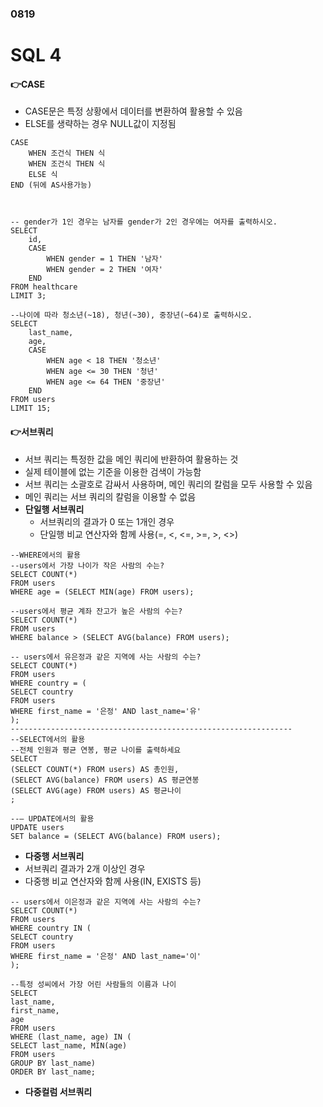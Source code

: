 ### 0819

# SQL 4

#### 👉CASE

- CASE문은 특정 상황에서 데이터를 변환하여 활용할 수 있음 
- ELSE를 생략하는 경우 NULL값이 지정됨

```sqlite
CASE
	WHEN 조건식 THEN 식
	WHEN 조건식 THEN 식
	ELSE 식
END	(뒤에 AS사용가능)



-- gender가 1인 경우는 남자를 gender가 2인 경우에는 여자를 출력하시오.
SELECT
	id,
	CASE
		WHEN gender = 1 THEN '남자'
		WHEN gender = 2 THEN '여자'
	END
FROM healthcare
LIMIT 3;

--나이에 따라 청소년(~18), 청년(~30), 중장년(~64)로 출력하시오.
SELECT
	last_name,
	age,
	CASE
		WHEN age < 18 THEN '청소년'
		WHEN age <= 30 THEN '청년'
		WHEN age <= 64 THEN '중장년'
	END
FROM users
LIMIT 15;
```



#### 👉서브쿼리

- 서브 쿼리는 특정한 값을 메인 쿼리에 반환하여 활용하는 것 
- 실제 테이블에 없는 기준을 이용한 검색이 가능함 
- 서브 쿼리는 소괄호로 감싸서 사용하며, 메인 쿼리의 칼럼을 모두 사용할 수 있음  
- 메인 쿼리는 서브 쿼리의 칼럼을 이용할 수 없음
- **단일행 서브쿼리** 
  - 서브쿼리의 결과가 0 또는 1개인 경우
  -  단일행 비교 연산자와 함께 사용(=, <, <=, >=, >, <>) 

```sqlite
--WHERE에서의 활용
--users에서 가장 나이가 작은 사람의 수는?
SELECT COUNT(*)
FROM users
WHERE age = (SELECT MIN(age) FROM users);

--users에서 평균 계좌 잔고가 높은 사람의 수는?
SELECT COUNT(*)
FROM users
WHERE balance > (SELECT AVG(balance) FROM users);

-- users에서 유은정과 같은 지역에 사는 사람의 수는?
SELECT COUNT(*)
FROM users
WHERE country = (
SELECT country
FROM users
WHERE first_name = '은정' AND last_name='유'
);
---------------------------------------------------------------
--SELECT에서의 활용
--전체 인원과 평균 연봉, 평균 나이를 출력하세요
SELECT
(SELECT COUNT(*) FROM users) AS 총인원,
(SELECT AVG(balance) FROM users) AS 평균연봉
(SELECT AVG(age) FROM users) AS 평균나이
;

--– UPDATE에서의 활용
UPDATE users
SET balance = (SELECT AVG(balance) FROM users);
```



-  **다중행 서브쿼리**
  -  서브쿼리 결과가 2개 이상인 경우
  -  다중행 비교 연산자와 함께 사용(IN, EXISTS 등) 
  
  ```sqlite
  -- users에서 이은정과 같은 지역에 사는 사람의 수는?
  SELECT COUNT(*)
  FROM users
  WHERE country IN (
  SELECT country
  FROM users
  WHERE first_name = '은정' AND last_name='이'
  );
  
  --특정 성씨에서 가장 어린 사람들의 이름과 나이
  SELECT
  last_name,
  first_name,
  age
  FROM users
  WHERE (last_name, age) IN (
  SELECT last_name, MIN(age)
  FROM users
  GROUP BY last_name)
  ORDER BY last_name;
  ```
  
  
- **다중컬럼 서브쿼리**

